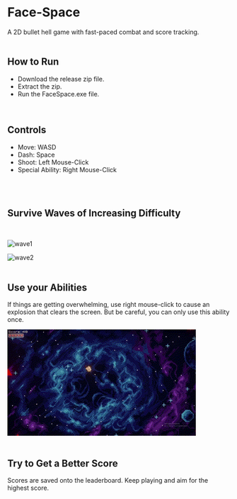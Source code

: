 # Face-Space
A 2D bullet hell game with fast-paced combat and score tracking.
<br />
<br />

## How to Run
- Download the release zip file.
- Extract the zip.
- Run the FaceSpace.exe file.
<br />

## Controls
- Move: WASD
- Dash: Space
- Shoot: Left Mouse-Click
- Special Ability: Right Mouse-Click
<br />
<br />

## Survive Waves of Increasing Difficulty
<br />

![wave1](https://github.com/user-attachments/assets/bb518c38-ac1b-46e7-b0f4-f3cca8a2072c)
<br />

![wave2](https://github.com/brendangorch/Face-Space/blob/main/wave2.gif)
<br />
<br />

## Use your Abilities
If things are getting overwhelming, use right mouse-click to cause an explosion that clears the screen. But be careful, you can only use this ability once.
<br />

![ability](https://github.com/brendangorch/Face-Space/blob/main/ability.gif)
<br />
<br />

## Try to Get a Better Score
Scores are saved onto the leaderboard. Keep playing and aim for the highest score.
